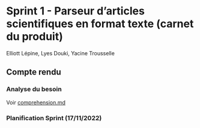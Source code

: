 # Sprint 1 - Parseur d’articles scientifiques en format texte (carnet du produit)

Elliott Lépine, Lyes Douki, Yacine Trousselle

## Compte rendu

### Analyse du besoin

Voir [comprehension.md](comprehension.md)

### Planification Sprint (17/11/2022)
